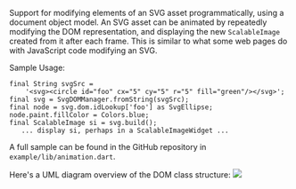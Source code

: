 
Support for modifying elements of an SVG asset programmatically,
using a document object model.  An SVG asset can be animated
by repeatedly modifying the DOM representation, and displaying
the new `ScalableImage` created from it after each frame.  This
is similar to what some web pages do with JavaScript code
modifying an SVG.

Sample Usage:
```
final String svgSrc = 
    '<svg><circle id="foo" cx="5" cy="5" r="5" fill="green"/></svg>';
final svg = SvgDOMManager.fromString(svgSrc);
final node = svg.dom.idLookup['foo'] as SvgEllipse;
node.paint.fillColor = Colors.blue;
final ScalableImage si = svg.build();
   ... display si, perhaps in a ScalableImageWidget ...
```

A full sample can be found in the GitHub repository in
`example/lib/animation.dart`.

Here's a UML diagram overview of the DOM class structure:
<img src="https://raw.githubusercontent.com/zathras/jovial_svg/main/doc/uml/svg_dom.svg" />

